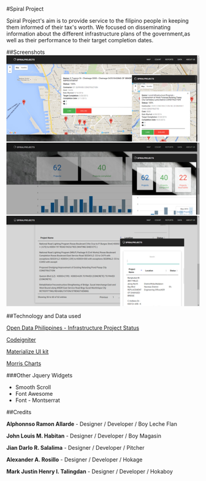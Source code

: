 #Spiral Project

Spiral Project's aim is to provide service to the filipino people in keeping them informed of their tax's worth.
We focused on disseminating information about the different infrastructure plans of the government,as well as their performance to their target completion dates.

##Screenshots
![Home](https://raw.githubusercontent.com/Brostin08/teamjellyiss/master/ss/screen1.jpg)
![Analytics](https://raw.githubusercontent.com/Brostin08/teamjellyiss/master/ss/screen2.jpg)
![Data](https://raw.githubusercontent.com/Brostin08/teamjellyiss/master/ss/screen3.jpg)



##Technology and Data used

[Open Data Philippines - Infrastructure Project Status](http://data.gov.ph/catalogue/dataset/electronic-project-life-cycle)

[Codeigniter](https://www.codeigniter.com/)

[Materialize UI kit](http://materializecss.com/)

[Morris Charts](http://morrisjs.github.io/morris.js/)

###Other Jquery Widgets

 * Smooth Scroll
 * Font Awesome
 * Font - Montserrat



##Credits

**Alphonnso Ramon Allarde** - Designer / Developer / Boy Leche Flan

**John Louis M. Habitan** - Designer / Developer / Boy Magasin

**Jian Darlo R. Salalima** - Designer / Developer / Pitcher

**Alexander A. Rosillo** - Designer / Developer / Hokage

**Mark Justin Henry I. Talingdan** - Designer / Developer / Hokaboy
